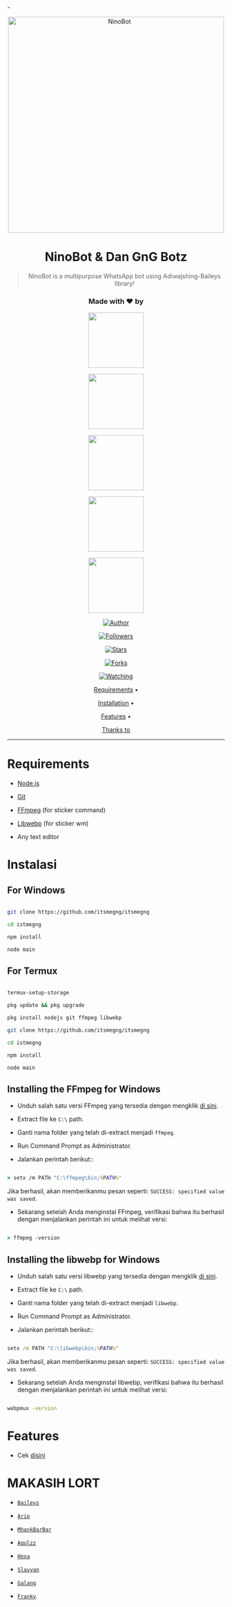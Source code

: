 -<div align="center">

<img src="https://telegra.ph/file/9b873234a9cc47a5916ae.jpg" alt="NinoBot" width="500" />

# NinoBot & Dan GnG Botz

> NinoBot is a multipurpose WhatsApp bot using Adiwajshing-Baileys library!

>

>

<h3 align="center">Made with ❤️ by</h3>

<p align="center">

  <a href="https://github.com/Nino-chan02"><img src="https://avatars.githubusercontent.com/u/81684610?s=400&u=25765902db0b709938966cf4127ac11af5eafb5d&v=4" height="128" width="128" /></a>

  <a href="https://github.com/Akkun3704"><img src="https://avatars.githubusercontent.com/u/75048902?s=400&v=4" height="128" width="128" /></a>

  <a href="https://github.com/zennn08"><img src="https://avatars.githubusercontent.com/u/75623219?s=400&u=8934104bf58533111f2f4cef7be5d72ebb79d75c&v=4" height="128" width="128" /></a>

  <a href="https://github.com/SlavyanDesu"><img src="https://avatars3.githubusercontent.com/u/28254882?s=400&u=29439908cd661d11443391cb74f5b07267b71117&v=4" height="128" width="128" /></a>

  <a href="https://github.com/Zobin33"><img src="https://avatars.githubusercontent.com/u/48700650?s=400&u=365f732cd3fc09ce75f6556715a00386005db57c&v=4" height="128" width="128" /></a>

</p>

<p align="center">

  <a href="https://github.com/Nino-chan02"><img title="Author" src="https://img.shields.io/badge/Author-Marz-purple.svg?style=for-the-badge&logo=github" /></a>

</p>

<p align="center">

<a href="https://github.com/Nino-chan02/followers"><img title="Followers" src="https://img.shields.io/github/followers/Nino-chan02?color=blue&style=flat-square"></a>

<a href="https://github.com/Nino-chan02/megumikato2/stargazers/"><img title="Stars" src="https://img.shields.io/github/stars/Nino-chan02/NinoWangy?color=red&style=flat-square"></a>

<a href="https://github.com/Nino-chan02/megumikato2/network/members"><img title="Forks" src="https://img.shields.io/github/forks/Nino-chan02/NinoWangy?color=red&style=flat-square"></a>

<a href="https://github.com/Nino-chan02/megumikato2/watchers"><img title="Watching" src="https://img.shields.io/github/watchers/Nino-chan02/NinoWangy?label=Watchers&color=blue&style=flat-square"></a>

</p>

<p align="center">

  <a href="https://github.com/itsmegng/itsmegng#requirements">Requirements</a> •

  <a href="https://github.com/itsmegng/itsmegng">Installation</a> •

  <a href="https://github.com/itsmegng/itsmegng#features">Features</a> •

  <a href="https://github.com/itsmegng/itsmegng#thanks-to">Thanks to</a>

</p>

</div>

---

# Requirements

* [Node.js](https://nodejs.org/en/)

* [Git](https://git-scm.com/downloads)

* [FFmpeg](https://github.com/BtbN/FFmpeg-Builds/releases) (for sticker command)

* [Libwebp](https://developers.google.com/speed/webp/download) (for sticker wm)

* Any text editor

# Instalasi

## For Windows

```bash

git clone https://github.com/itsmegng/itsmegng

cd istmegng

npm install

node main

```

## For Termux

```bash

termux-setup-storage

pkg update && pkg upgrade

pkg install nodejs git ffmpeg libwebp 

git clone https://github.com/itsmegng/itsmegng

cd istmegng

npm install

node main

```

## Installing the FFmpeg for Windows

* Unduh salah satu versi FFmpeg yang tersedia dengan mengklik [di sini](https://github.com/BtbN/FFmpeg-Builds/releases).

* Extract file ke `C:\` path.

* Ganti nama folder yang telah di-extract menjadi `ffmpeg`.

* Run Command Prompt as Administrator.

* Jalankan perintah berikut::

```cmd

> setx /m PATH "C:\ffmpeg\bin;%PATH%"

```

Jika berhasil, akan memberikanmu pesan seperti: `SUCCESS: specified value was saved`.

* Sekarang setelah Anda menginstal FFmpeg, verifikasi bahwa itu berhasil dengan menjalankan perintah ini untuk melihat versi:

```cmd

> ffmpeg -version

```

## Installing the libwebp for Windows

* Unduh salah satu versi libwebp yang tersedia dengan mengklik [di sini](https://developers.google.com/speed/webp/download).

* Extract file ke `C:\` path.

* Ganti nama folder yang telah di-extract menjadi `libwebp`.

* Run Command Prompt as Administrator.

* Jalankan perintah berikut::

```cmd

setx /m PATH "C:\libwebp\bin;%PATH%"

```

Jika berhasil, akan memberikanmu pesan seperti: `SUCCESS: specified value was saved`.

* Sekarang setelah Anda menginstal libwebp, verifikasi bahwa itu berhasil dengan menjalankan perintah ini untuk melihat versi:

```cmd

webpmux -version

```

# Features

- Cek [disini](https://github.com/itsmegng/itsmegngblob/main/message/help.js)

# MAKASIH LORT

* [`Baileys`](https://github.com/adiwajshing/Baileys)

* [`Arip`](https://github.com/Akkun3704)

* [`MhankBarBar`](https://github.com/MhankBarBar)

* [`Aqulzz`](https://github.com/zennn08)

* [`Hexa`](https://github.com/Hexagonz)

* [`Slavyan`](https://github.com/SlavyanDesu)

* [`Galang`](https://github.com/Zobin33)

* [`Franky`](https://github.com/Frankysolo)
